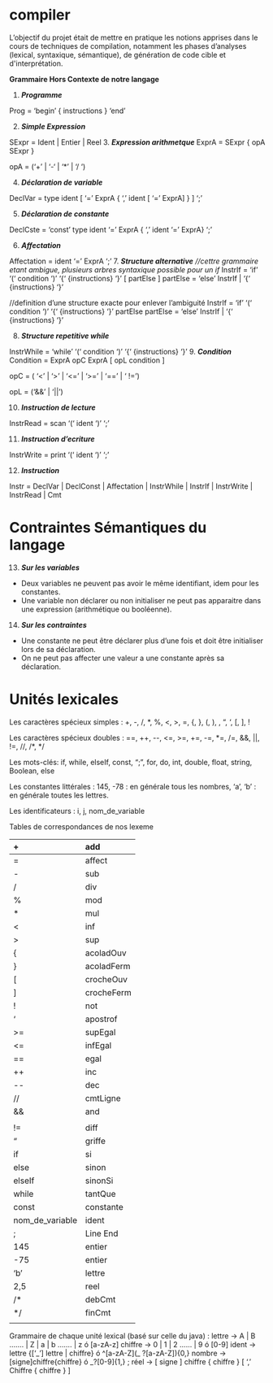 # compiler

L’objectif du projet était de mettre en pratique les notions apprises dans le cours de techniques de compilation, notamment les phases d’analyses (lexical, syntaxique, sémantique), de génération de code cible et d'interprétation.


**Grammaire Hors Contexte de notre langage** 

1. ***Programme*** 

Prog = ‘begin’ { instructions } ‘end’ 

2. ***Simple Expression*** 

SExpr = Ident | Entier | Reel 
3. ***Expression arithmetque*** 
ExprA = SExpr { opA SExpr } 

opA = (‘+’ | ‘-‘ | ‘\*’ | ‘/ ‘) 

4. ***Déclaration de variable*** 

DeclVar = type ident [ ‘=’ ExprA { ‘,’ ident [ ‘=’ ExprA] } ] ‘;’ 

5. ***Déclaration de constante*** 

DeclCste = ‘const’ type ident  ‘=’ ExprA { ‘,’ ident ‘=’ ExprA} ‘;’ 

6. ***Affectation*** 

Affectation = ident ‘=’ ExprA ‘;’ 
7. ***Structure alternative*** 
*//cettre grammaire etant ambigue, plusieurs arbres syntaxique possible pour un if* InstrIf = ‘if’ ‘(‘ condition ‘)’ ‘{‘ {instructions} ‘}’ [ partElse ] partElse = ‘else’  InstrIf | ‘{‘ {instructions} ‘}’  

//definition d’une structure exacte pour enlever l’ambiguité InstrIf = ‘if’ ‘(‘ condition ‘)’ ‘{‘ {instructions} ‘}’ partElse partElse = ‘else’  InstrIf | ‘{‘ {instructions} ‘}’  

8. ***Structure repetitive while*** 

InstrWhile = ‘while’ ‘(‘ condition ‘)’ ‘{‘ {instructions} ‘}’ 
9. ***Condition*** 
Condition = ExprA opC ExprA [ opL condition ] 

opC = ( ‘<’ | ‘>’ | ‘<=’ | ‘>=’ | ‘==’ | ‘ !=’) 

opL = (‘&&’ | ‘||’) 

10. ***Instruction de lecture*** 

InstrRead = scan ‘(‘ ident ‘)’ ‘;’ 

11. ***Instruction d’ecriture*** 

InstrWrite = print ‘(‘ ident ‘)’ ‘;’ 

12. ***Instruction*** 

Instr = DeclVar | DeclConst | Affectation | InstrWhile | InstrIf | InstrWrite | InstrRead | Cmt 




# **Contraintes Sémantiques du langage** 
13. ***Sur les variables*** 
- Deux variables ne peuvent pas avoir le même identifiant, idem pour les constantes. 
- Une variable non déclarer ou non initialiser ne peut pas apparaitre dans une expression (arithmétique ou booléenne). 
14. ***Sur les contraintes*** 
- Une constante ne peut être déclarer plus d’une fois et doit être initialiser lors de sa déclaration. 
- On ne peut pas affecter une valeur a une constante après sa déclaration. 


# **Unités lexicales** 


Les caractères spécieux simples : +, -, /, \*, %, <, >, =, {, }, (, ), \, “, ‘, [, ], ! 

Les caractères spécieux doubles : ==, ++, --, <=, >=, +=, -=, \*=, /=, &&, ||, !=, //, /\*, \*/ 

Les mots-clés: if, while, elseIf, const,  “;”, for, do, int, double, float, string, Boolean, else 

Les constantes littérales : 145, -78 : en générale tous les nombres, ‘a’, ‘b’ : en générale toutes les lettres. 

Les identificateurs : i, j, nom\_de\_variable 



Tables de correspondances de nos lexeme 

|+ |add |
| :- | :- |
|= |affect |
|- |sub |
|/ |div |
|% |mod |
|\* |mul |
|< |inf |
|> |sup |
|{ |acoladOuv |
|} |acoladFerm |
|[ |crocheOuv |
|] |crocheFerm |
|! |not |
|‘ |apostrof |
|>= |supEgal |
|<= |infEgal |
|== |egal |
|++ |inc |
|-- |dec |
|// |cmtLigne |
|&& |and |
||| |or |
|!= |diff |
|“ |griffe |
|if |si |
|else |sinon |
|elseIf |sinonSi |
|while |tantQue |
|const |constante |
|nom\_de\_variable |ident |
|; |Line End |
|145 |entier |
|-75 |entier |
|‘b’ |lettre |
|2,5 |reel |
|/\* |debCmt |
|\*/ |finCmt |
| | |


Grammaire de chaque unité lexical (basé sur celle du java) : lettre -> A | B ……. | Z | a | b ……. | z ó [a-zA-z]  chiffre -> 0 | 1 | 2 …… | 9 ó [0-9] ident -> lettre {[‘\_’] lettre | chiffre}  ó ^[a-zA-Z](\_ ?[a-zA-Z]){0,} nombre -> [signe]chiffre{chiffre} ó \_?[0-9]{1,} ; réel -> [ signe ] chiffre { chiffre } [ ‘,’ Chiffre { chiffre } ] 








